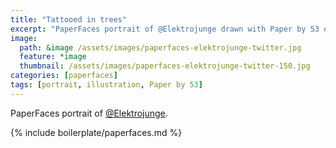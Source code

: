 ```yaml
---
title: "Tattooed in trees"
excerpt: "PaperFaces portrait of @Elektrojunge drawn with Paper by 53 on an iPad."
image: 
  path: &image /assets/images/paperfaces-elektrojunge-twitter.jpg 
  feature: *image
  thumbnail: /assets/images/paperfaces-elektrojunge-twitter-150.jpg
categories: [paperfaces]
tags: [portrait, illustration, Paper by 53]
---
```


PaperFaces portrait of [@Elektrojunge](https://twitter.com/Elektrojunge).

{% include boilerplate/paperfaces.md %}
